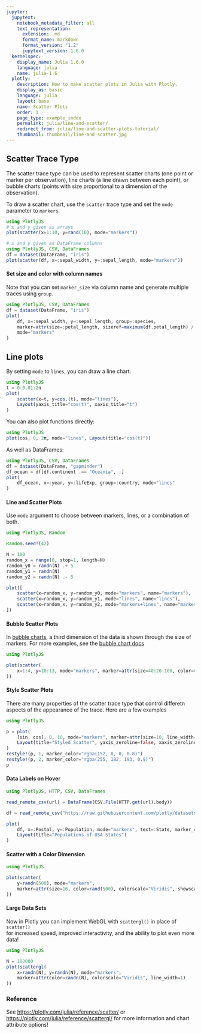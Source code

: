 ```yaml
---
jupyter:
  jupytext:
    notebook_metadata_filter: all
    text_representation:
      extension: .md
      format_name: markdown
      format_version: "1.2"
      jupytext_version: 1.6.0
  kernelspec:
    display_name: Julia 1.6.0
    language: julia
    name: julia-1.6
  plotly:
    description: How to make scatter plots in Julia with Plotly.
    display_as: basic
    language: julia
    layout: base
    name: Scatter Plots
    order: 1
    page_type: example_index
    permalink: julia/line-and-scatter/
    redirect_from: julia/line-and-scatter-plots-tutorial/
    thumbnail: thumbnail/line-and-scatter.jpg
---
```


## Scatter Trace Type

The scatter trace type can be used to represent scatter charts (one point or marker per observation), line charts (a line drawn between each point), or bubble charts (points with size proportional to a dimension of the observation).

To draw a scatter chart, use the `scatter` trace type and set the `mode` parameter to `markers`.

```julia
using PlotlyJS
# x and y given as arrays
plot(scatter(x=1:10, y=rand(10), mode="markers"))
```

```julia
# x and y given as DataFrame columns
using PlotlyJS, CSV, DataFrames
df = dataset(DataFrame, "iris")
plot(scatter(df, x=:sepal_width, y=:sepal_length, mode="markers"))
```

#### Set size and color with column names

Note that you can set `marker_size` via column name and generate multiple traces using `group`.

```julia
using PlotlyJS, CSV, DataFrames
df = dataset(DataFrame, "iris")
plot(
    df, x=:sepal_width, y=:sepal_length, group=:species,
    marker=attr(size=:petal_length, sizeref=maximum(df.petal_length) / (20^2), sizemode="area"),
    mode="markers"
)
```

## Line plots

By setting `mode` to `lines`, you can draw a line chart.

```julia
using PlotlyJS
t = 0:0.01:2π
plot(
    scatter(x=t, y=cos.(t), mode="lines"),
    Layout(yaxis_title="cos(t)", xaxis_title="t")
)
```

You can also plot functions directly:

```julia
using PlotlyJS
plot(cos, 0, 2π, mode="lines", Layout(title="cos(t)"))
```

As well as DataFrames:

```julia
using PlotlyJS, CSV, DataFrames
df = dataset(DataFrame, "gapminder")
df_ocean = df[df.continent .== "Oceania", :]
plot(
    df_ocean, x=:year, y=:lifeExp, group=:country, mode="lines"
)
```

#### Line and Scatter Plots

Use `mode` argument to choose between markers, lines, or a combination of both.

```julia
using PlotlyJS, Random

Random.seed!(42)

N = 100
random_x = range(0, stop=1, length=N)
random_y0 = randn(N) .+ 5
random_y1 = randn(N)
random_y2 = randn(N) .- 5

plot([
    scatter(x=random_x, y=random_y0, mode="markers", name="markers"),
    scatter(x=random_x, y=random_y1, mode="lines", name="lines"),
    scatter(x=random_x, y=random_y2, mode="markers+lines", name="markers+lines")
])
```

#### Bubble Scatter Plots

In [bubble charts](https://en.wikipedia.org/wiki/Bubble_chart), a third dimension of the data is shown through the size of markers. For more examples, see the [bubble chart docs](https://plotly.com/julia/bubble-charts/)

```julia
using PlotlyJS

plot(scatter(
    x=1:4, y=10:13, mode="markers", marker=attr(size=40:20:100, color=0:3)
))
```

#### Style Scatter Plots

There are many properties of the scatter trace type that control differetn aspects of the appearance of the trace. Here are a few examples

```julia
using PlotlyJS

p = plot(
    [sin, cos], 0, 10, mode="markers", marker=attr(size=10, line_width=2),
    Layout(title="Styled Scatter", yaxis_zeroline=false, xaxis_zeroline=false)
)
restyle!(p, 1, marker_color="rgba(152, 0, 0, 0.8)")
restyle!(p, 2, marker_color="rgba(255, 182, 193, 0.9)")
p
```

#### Data Labels on Hover

```julia
using PlotlyJS, HTTP, CSV, DataFrames

read_remote_csv(url) = DataFrame(CSV.File(HTTP.get(url).body))

df = read_remote_csv("https://raw.githubusercontent.com/plotly/datasets/master/2014_usa_states.csv")

plot(
    df, x=:Postal, y=:Population, mode="markers", text=:State, marker_color=:Population,
    Layout(title="Populations of USA States")
)
```

#### Scatter with a Color Dimension

```julia
using PlotlyJS

plot(scatter(
    y=randn(500), mode="markers",
    marker=attr(size=16, color=rand(500), colorscale="Viridis", showscale=true)
))
```

#### Large Data Sets

Now in Plotly you can implement WebGL with `scattergl()` in place of `scatter()` <br>
for increased speed, improved interactivity, and the ability to plot even more data!

```julia
using PlotlyJS

N = 100000
plot(scattergl(
    x=randn(N), y=randn(N), mode="markers",
    marker=attr(color=randn(N), colorscale="Viridis", line_width=1)
))
```

### Reference

See https://plotly.com/julia/reference/scatter/ or https://plotly.com/julia/reference/scattergl/ for more information and chart attribute options!
